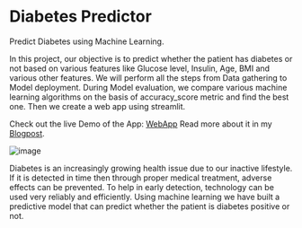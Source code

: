 # Diabetes Predictor
Predict Diabetes using Machine Learning.

In this project, our objective is to predict whether the patient has diabetes or not based on various features like Glucose level, Insulin, Age, BMI and various other features.  We will perform all the steps from Data gathering to Model deployment. During Model evaluation, we compare various machine learning algorithms on the basis of accuracy_score metric and find the best one. Then we create a web app using streamlit. 

Check out the live Demo of the App: [WebApp](https://diabetes-predictionmodel-tarun.herokuapp.com/)
Read more about it in my [Blogpost](https://medium.com/@ktarun1681/diabetes-prediction-web-app-ea49147f6ed0).

![image](https://user-images.githubusercontent.com/92631457/152490814-91d09a0a-47ad-40af-8270-82756f4db4e4.png)


Diabetes is an increasingly growing health issue due to our inactive lifestyle. If it is detected in time then through proper medical treatment, adverse effects can be prevented. To help in early detection, technology can be used very reliably and efficiently. Using machine learning we have built a predictive model that can predict whether the patient is diabetes positive or not.
